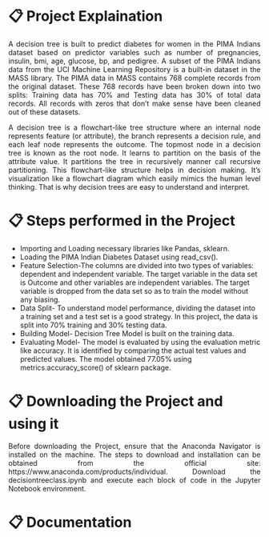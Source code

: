 # 📋 Project Explaination
<p align="justify">
A decision tree is built to predict diabetes for women in the PIMA Indians dataset based on predictor variables such as number of pregnancies, insulin, bmi, age, glucose, bp, and pedigree. A subset of the PIMA Indians data from the UCI Machine Learning Repository is a built-in dataset in the MASS library. The PIMA data in MASS contains 768 complete records from the original dataset. These 768 records have been broken down into two splits: Training data has 70% and Testing data has 30% of total data records. All records with zeros that don’t make sense have been cleaned out of these datasets.
</p>
<p align="justify">
A decision tree is a flowchart-like tree structure where an internal node represents feature (or attribute), the branch represents a decision rule, and each leaf node represents the outcome. The topmost node in a decision tree is known as the root node. It learns to partition on the basis of the attribute value. It partitions the tree in recursively manner call recursive partitioning. This flowchart-like structure helps in decision making. It’s visualization like a flowchart diagram which easily mimics the human level thinking. That is why decision trees are easy to understand and interpret.
</p>

# 📋 Steps performed in the Project


- Importing and Loading necessary libraries like Pandas, sklearn.
- Loading the PIMA Indian Diabetes Dataset using read_csv().
- Feature Selection-The columns are divided into two types of variables: dependent and independent variable. The target variable in the data set is Outcome and other variables are independent variables. The target variable is dropped from the data set so as to train the model without any biasing.
- Data Split- To understand model performance, dividing the dataset into a training set and a test set is a good strategy. In this project, the data is split into 70% training and 30% testing data.
- Building Model- Decision Tree Model is built on the training data.
- Evaluating Model- The model is evaluated by using the evaluation metric like accuracy. It is identified by comparing the actual test values and predicted values. The model obtained 77.05% using metrics.accuracy_score() of sklearn package.


# 📋 Downloading the Project and using it
<p align="justify">
Before downloading the Project, ensure that the Anaconda Navigator is installed on the machine. The steps to download and installation can be obtained from the official site: https://www.anaconda.com/products/individual. Download the decisiontreeclass.ipynb and execute each block of code in the Jupyter Notebook environment.
</p>

# 📋 Documentation
